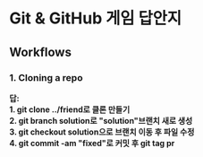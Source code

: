 # Git & GitHub 게임 답안지

## Workflows

### 1. Cloning a repo

**답:**<br>
**1. git clone ../friend로 클론 만들기**<br>
**2. git branch solution로 "solution"브랜치 새로 생성**<br>
**3. git checkout solution으로 브랜치 이동 후 파일 수정**<br>
**4. git commit -am "fixed"로 커밋 후 git tag pr**<br>